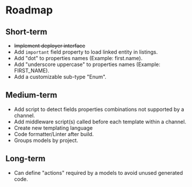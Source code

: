 # Roadmap

## Short-term

- ~~Implement deployer interface~~
- Add `important` field property to load linked entity in listings.
- Add "dot" to properties names (Example: first.name).
- Add "underscore uppercase" to properties names (Example: FIRST_NAME).
- Add a customizable sub-type "Enum".

## Medium-term

- Add script to detect fields properties combinations not supported by a channel.
- Add middleware script(s) called before each template within a channel.
- Create new templating language
- Code formatter/Linter after build.
- Groups models by project.

## Long-term

- Can define "actions" required by a models to avoid unused generated code.
